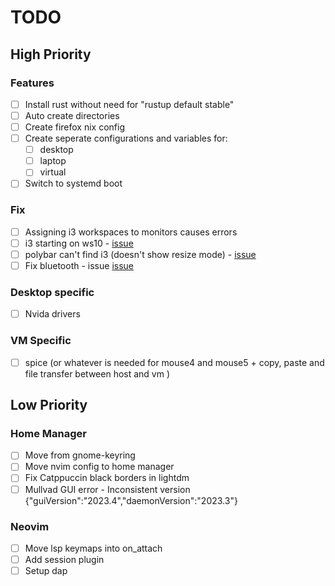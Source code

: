 # TODO

## High Priority

### Features

- [ ] Install rust without need for "rustup default stable"
- [ ] Auto create directories
- [ ] Create firefox nix config
- [ ] Create seperate configurations and variables for:
  - [ ] desktop
  - [ ] laptop
  - [ ] virtual
- [ ] Switch to systemd boot

### Fix

- [ ] Assigning i3 workspaces to monitors causes errors
- [ ] i3 starting on ws10 - [issue](https://github.com/nix-community/home-manager/issues/695)
- [ ] polybar can't find i3 (doesn't show resize mode) - [issue](https://github.com/nix-community/home-manager/issues/213)
- [ ] Fix bluetooth - issue [issue](https://github.com/NixOS/nixpkgs/issues/170573)

### Desktop specific

- [ ] Nvida drivers

### VM Specific

- [ ] spice (or whatever is needed for mouse4 and mouse5 + copy, paste and file transfer between host and vm )

## Low Priority

### Home Manager

- [ ] Move from gnome-keyring
- [ ] Move nvim config to home manager
- [ ] Fix Catppuccin black borders in lightdm
- [ ] Mullvad GUI error - Inconsistent version {"guiVersion":"2023.4","daemonVersion":"2023.3"}

### Neovim

- [ ] Move lsp keymaps into on_attach
- [ ] Add session plugin
- [ ] Setup dap
